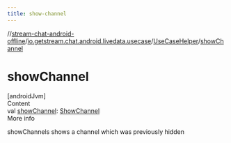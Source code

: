 ```yaml
---
title: show-channel
---
```

//[stream-chat-android-offline](../../../index.md)/[io.getstream.chat.android.livedata.usecase](../index.md)/[UseCaseHelper](index.md)/[showChannel](showChannel.md)



# showChannel  
[androidJvm]  
Content  
val [showChannel](showChannel.md): [ShowChannel](../ShowChannel/index.md)  
More info  


showChannels shows a channel which was previously hidden

  



